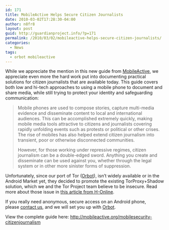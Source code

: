 ```yaml
---
id: 171
title: MobileActive Helps Secure Citizen Journalists
date: 2010-03-02T17:28:30-04:00
author: n8fr8
layout: post
guid: http://guardianproject.info/?p=171
permalink: /2010/03/02/mobileactive-helps-secure-citizen-journalists/
categories:
  - News
tags:
  - orbot mobileactive
---
```

While we appreciate the mention in this new guide from [MobileActive](http://mobileactive.org), we appreciate even more the hard work put into documenting practical solutions for citizen journalists that are available today. This guide covers both low and hi-tech approaches to using a mobile phone to document and share media, while still trying to protect your identity and safeguarding communication:

> Mobile phones are used to compose stories, capture multi-media evidence and disseminate content to local and international audiences. This can be accomplished extremely quickly, making mobile media tools attractive to citizens and journalists covering rapidly unfolding events such as protests or political or other crises. The rise of mobiles has also helped extend citizen journalism into transient, poor or otherwise disconnected communities.
> 
> However, for those working under repressive regimes, citizen journalism can be a double-edged sword. Anything you create and disseminate can be used against you, whether through the legal system or in other more sinister forms of suppression.

Unfortunately, since our port of Tor ([Orbot](/apps/orbot)), isn’t widely available or in the Android Market yet, they decided to promote the existing TorProxy+Shadow solution, which we and the Tor Project team believe to be insecure. Read more about those issue in [this article from H-Online](http://www.h-online.com/open/news/item/Anonymous-browsing-on-Android-Update-769920.html).

If you really need anonymous, secure access on an Android phone, please [contact us](/contact), and we will set you up with [Orbot](/apps/orbot).

View the complete guide here: <http://mobileactive.org/mobilesecurity-citizenjournalism>